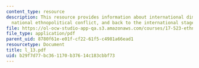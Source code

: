 ```yaml
---
content_type: resource
description: This resource provides information about international dimensions of
  national ethnopolitical conflict, and back to the international stage.
file: https://ol-ocw-studio-app-qa.s3.amazonaws.com/courses/17-523-ethnicity-and-race-in-world-politics-fall-2005/b29f7d77bc361170b37614c183cbbf73_l_13.pdf
file_type: application/pdf
parent_uid: 8780f61e-e01f-cf22-61f5-c4981a66ead1
resourcetype: Document
title: l_13.pdf
uid: b29f7d77-bc36-1170-b376-14c183cbbf73
---
```

